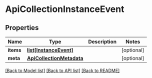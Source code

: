 # ApiCollectionInstanceEvent

## Properties
Name | Type | Description | Notes
------------ | ------------- | ------------- | -------------
**items** | [**list[InstanceEvent]**](InstanceEvent.md) |  | [optional] 
**meta** | [**ApiCollectionMetadata**](ApiCollectionMetadata.md) |  | [optional] 

[[Back to Model list]](../README.md#documentation-for-models) [[Back to API list]](../README.md#documentation-for-api-endpoints) [[Back to README]](../README.md)


